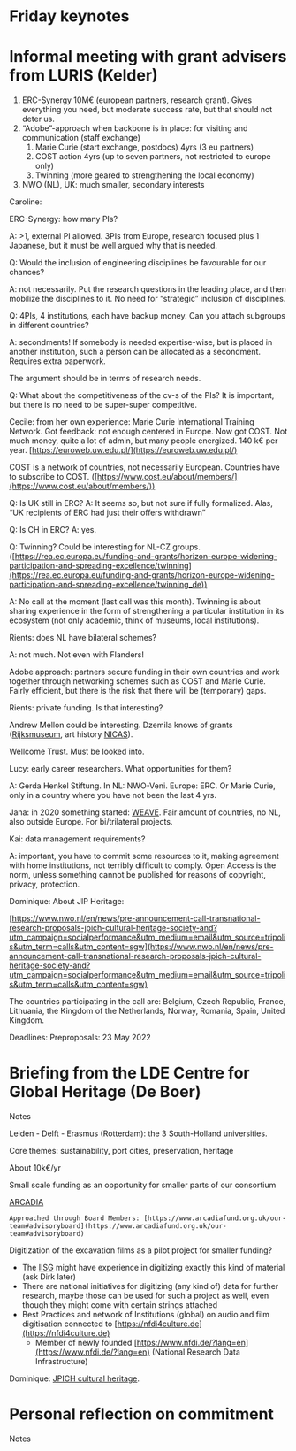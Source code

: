 # Friday keynotes

# **Informal meetin**g with grant advisers from LURIS (Kelder) 



1. ERC-Synergy 10M€ (european partners, research grant). Gives everything you need, but moderate success rate, but that should not deter us.
2. “Adobe”-approach when backbone is in place: for visiting and communication (staff exchange)
    1. Marie Curie (start exchange, postdocs) 4yrs (3 eu partners)
    2. COST action 4yrs (up to seven partners, not restricted to europe only)
    3. Twinning (more geared to strengthening the local economy)
3. NWO (NL), UK: much smaller, secondary interests

Caroline: 

ERC-Synergy: how many PIs?

A: >1, external PI allowed. 3PIs from Europe, research focused plus 1 Japanese, but it must be well argued why that is needed.

Q: Would the inclusion of engineering disciplines be favourable for our chances?

A: not necessarily. Put the research questions in the leading place, and then mobilize the disciplines to it. No need for “strategic” inclusion of disciplines.

Q: 4PIs, 4 institutions, each have backup money. Can you attach subgroups in different countries? 

A: secondments! If somebody is needed expertise-wise, but is placed in another institution, such a person can be allocated as a secondment. Requires extra paperwork.

The argument should be in terms of research needs.

Q: What about the competitiveness of the cv-s of the PIs? It is important, but there is no need to be super-super competitive. 

Cecile: from her  own experience: Marie Curie International Training Network. Got feedback: not enough centered in Europe. Now got COST. Not much money, quite a lot of admin, but many people energized. 140 k€ per year. [https://euroweb.uw.edu.pl/](https://euroweb.uw.edu.pl/) 

COST is a network of countries, not necessarily European. Countries have to subscribe to COST. ([https://www.cost.eu/about/members/](https://www.cost.eu/about/members/))

Q: Is UK still in ERC? A: It seems so, but not sure if fully formalized. Alas, “UK recipients of ERC had just their offers withdrawn”

Q: Is CH in ERC? A: yes.

Q: Twinning? Could be interesting for NL-CZ groups. ([https://rea.ec.europa.eu/funding-and-grants/horizon-europe-widening-participation-and-spreading-excellence/twinning](https://rea.ec.europa.eu/funding-and-grants/horizon-europe-widening-participation-and-spreading-excellence/twinning_de))

A: No call at the moment (last call was this month). Twinning is about sharing experience in the form of strengthening a particular institution in its ecosystem (not only academic, think of museums, local institutions).

Rients: does NL have bilateral schemes? 

A: not much. Not even with Flanders!

Adobe approach: partners secure funding in their own countries and work together through networking schemes such as COST and Marie Curie. Fairly efficient, but there is the risk that there will be (temporary) gaps.

Rients: private funding. Is that interesting?

Andrew Mellon could be interesting. Dzemila knows of grants ([Rijksmuseum](https://www.rijksmuseum.nl/en/education/university-education/fellowship), art history [NICAS](https://www.nicas-research.nl/)).

Wellcome Trust. Must be looked into.

Lucy: early career researchers. What opportunities for them?

A: Gerda Henkel Stiftung. In NL: NWO-Veni. Europe: ERC. Or Marie Curie, only in a country where you have not been the last 4 yrs.

Jana: in 2020 something started: [WEAVE](https://weave-research.net). Fair amount of countries, no NL, also outside Europe. For bi/trilateral projects.

Kai: data management requirements? 

A: important, you have to commit some resources to it, making agreement with home institutions, not terribly difficult to comply. Open Access is the norm, unless something cannot be published for reasons of copyright, privacy, protection.

Dominique: About JIP Heritage:

[https://www.nwo.nl/en/news/pre-announcement-call-transnational-research-proposals-jpich-cultural-heritage-society-and?utm_campaign=socialperformance&utm_medium=email&utm_source=tripolis&utm_term=calls&utm_content=sgw](https://www.nwo.nl/en/news/pre-announcement-call-transnational-research-proposals-jpich-cultural-heritage-society-and?utm_campaign=socialperformance&utm_medium=email&utm_source=tripolis&utm_term=calls&utm_content=sgw)

The countries participating in the call are: Belgium, Czech Republic, France, Lithuania, the Kingdom of the Netherlands, Norway, Romania, Spain, United Kingdom.

Deadlines: Preproposals: 23 May 2022


# **Briefing from the LDE Centre for Global Heritage** (De Boer) 

Notes

Leiden - Delft - Erasmus (Rotterdam): the 3 South-Holland universities.

Core themes: sustainability, port cities, preservation, heritage

About 10k€/yr

Small scale funding as an opportunity for smaller parts of our consortium

[ARCADIA](https://www.arcadiafund.org.uk)

	Approached through Board Members: [https://www.arcadiafund.org.uk/our-team#advisoryboard](https://www.arcadiafund.org.uk/our-team#advisoryboard) 

Digitization of the excavation films as a pilot project for smaller funding?



* The [IISG](https://iisg.amsterdam/en) might have experience in digitizing exactly this kind of material (ask Dirk later)
* There are national initiatives for digitizing (any kind of) data for further research, maybe those can be used for such a project as well, even though they might come with certain strings attached
* Best Practices and network of Institutions (global) on audio and film digitisation connected to [https://nfdi4culture.de](https://nfdi4culture.de) 
    * Member of newly founded [https://www.nfdi.de/?lang=en](https://www.nfdi.de/?lang=en) (National Research Data Infrastructure)

Dominique: [JPICH cultural heritage](https://www.nwo.nl/en/news/pre-announcement-call-transnational-research-proposals-jpich-cultural-heritage-society-and?utm_campaign=socialperformance&utm_medium=email&utm_source=tripolis&utm_term=calls&utm_content=sgw).


# Personal reflection on commitment

Notes



